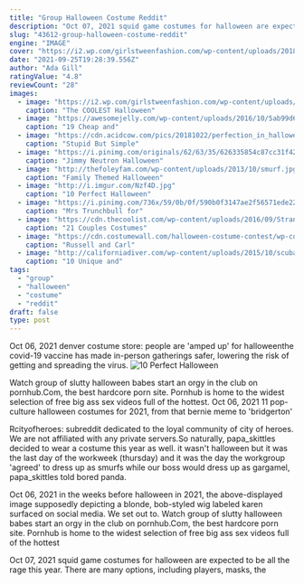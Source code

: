 ```yaml
---
title: "Group Halloween Costume Reddit"
description: "Oct 07, 2021 squid game costumes for halloween are expected to be all the rage this year. There are many options, including players, masks, the"
slug: "43612-group-halloween-costume-reddit"
engine: "IMAGE"
cover: "https://i2.wp.com/girlstweenfashion.com/wp-content/uploads/2018/10/a3c8ab61df3fafb9979f847fdf20cfa6.jpg?resize=564%2C557&ssl=1"
date: "2021-09-25T19:28:39.556Z"
author: "Ada Gill"
ratingValue: "4.8"
reviewCount: "28"
images:
  - image: "https://i2.wp.com/girlstweenfashion.com/wp-content/uploads/2018/10/a3c8ab61df3fafb9979f847fdf20cfa6.jpg?resize=564%2C557&ssl=1"
    caption: "The COOLEST Halloween"
  - image: "https://awesomejelly.com/wp-content/uploads/2016/10/5ab99d6ae991e179da7a68ddf217b8d0-1024x940.jpg"
    caption: "19 Cheap and"
  - image: "https://cdn.acidcow.com/pics/20181022/perfection_in_halloween_costumes_02.jpg"
    caption: "Stupid But Simple"
  - image: "https://i.pinimg.com/originals/62/63/35/626335854c87cc31f425915c58cc7ee5.jpg"
    caption: "Jimmy Neutron Halloween"
  - image: "http://thefoleyfam.com/wp-content/uploads/2013/10/smurf.jpg"
    caption: "Family Themed Halloween"
  - image: "http://i.imgur.com/Nzf4D.jpg"
    caption: "10 Perfect Halloween"
  - image: "https://i.pinimg.com/736x/59/0b/0f/590b0f3147ae2f56571ede22035aa03a.jpg"
    caption: "Mrs Trunchbull for"
  - image: "https://cdn.thecoolist.com/wp-content/uploads/2016/09/Stranger-Things-couples-costume-960x720.jpg"
    caption: "21 Couples Costumes"
  - image: "https://cdn.costumewall.com/halloween-costume-contest/wp-content/uploads/2018/10/0941114B-2277-4C67-BBD1-CDADBCC0E7AC-e1541059171255-1024x1721.jpeg"
    caption: "Russell and Carl"
  - image: "http://californiadiver.com/wp-content/uploads/2015/10/scuba-diver-dog-costume.jpg"
    caption: "10 Unique and"
tags:
  - "group"
  - "halloween"
  - "costume"
  - "reddit"
draft: false
type: post
---
```


Oct 06, 2021 denver costume store: people are 'amped up' for halloweenthe covid-19 vaccine has made in-person gatherings safer, lowering the risk of getting and spreading the virus.
![10 Perfect Halloween](http://i.imgur.com/Nzf4D.jpg "10 Perfect Halloween")

Watch group of slutty halloween babes start an orgy in the club on pornhub.Com, the best hardcore porn site. Pornhub is home to the widest selection of free big ass sex videos full of the hottest. Oct 06, 2021 11 pop-culture halloween costumes for 2021, from that bernie meme to &#39;bridgerton&#39;
<!--inArticleAds-->

<!--galleryOne-->

Rcityofheroes: subreddit dedicated to the loyal community of city of heroes. We are not affiliated with any private servers.So naturally, papa_skittles decided to wear a costume this year as well. it wasn't halloween but it was the last day of the workweek (thursday) and it was the day the workgroup 'agreed' to dress up as smurfs while our boss would dress up as gargamel, papa_skittles told bored panda.
<!--inArticleAds-->

<!--galleryTwo-->

Oct 06, 2021 in the weeks before halloween in 2021, the above-displayed image supposedly depicting a blonde, bob-styled wig labeled karen surfaced on social media. We set out to. Watch group of slutty halloween babes start an orgy in the club on pornhub.Com, the best hardcore porn site. Pornhub is home to the widest selection of free big ass sex videos full of the hottest
<!--galleryThree-->

Oct 07, 2021 squid game costumes for halloween are expected to be all the rage this year. There are many options, including players, masks, the